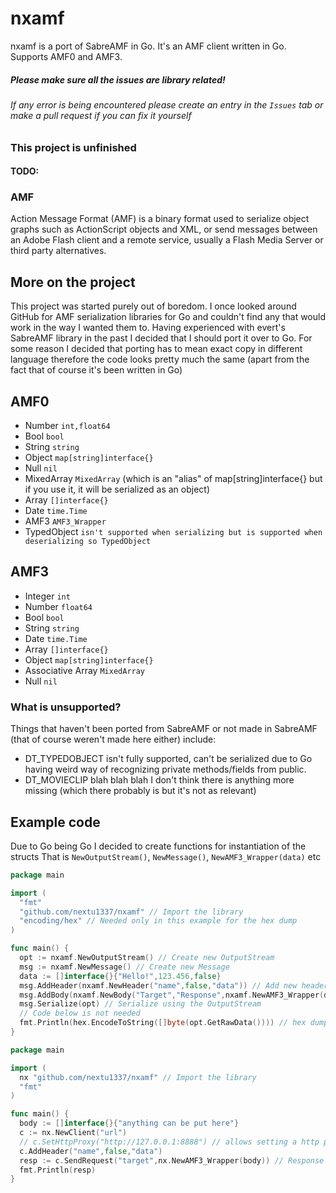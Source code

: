 # nxamf
nxamf is a port of SabreAMF in Go. It's an AMF client written in Go. Supports AMF0 and AMF3. <br>
##### Please make sure all the issues are library related! <br>
###### If any error is being encountered please create an entry in the `Issues` tab or make a pull request if you can fix it yourself

### This project is unfinished
#### TODO: 


### AMF
Action Message Format (AMF) is a binary format used to serialize object graphs such as ActionScript objects and XML, or send messages between an Adobe Flash client and a remote service, usually a Flash Media Server or third party alternatives.

## More on the project
This project was started purely out of boredom. I once looked around GitHub for AMF serialization libraries for Go and couldn't find any that would work in the way I wanted them to. Having experienced with evert's SabreAMF library in the past I decided that I should port it over to Go. For some reason I decided that porting has to mean exact copy in different language therefore the code looks pretty much the same (apart from the fact that of course it's been written in Go)

## AMF0
- Number `int,float64`
- Bool `bool`
- String `string`
- Object `map[string]interface{}`
- Null `nil`
- MixedArray `MixedArray` (which is an "alias" of map[string]interface{} but if you use it, it will be serialized as an object)
- Array `[]interface{}`
- Date `time.Time`
- AMF3 `AMF3_Wrapper`
- TypedObject `isn't supported when serializing but is supported when deserializing so TypedObject`
## AMF3
- Integer `int`
- Number `float64`
- Bool `bool`
- String `string`
- Date `time.Time`
- Array `[]interface{}`
- Object `map[string]interface{}`
- Associative Array `MixedArray`
- Null `nil`

### What is unsupported?
Things that haven't been ported from SabreAMF or not made in SabreAMF (that of course weren't made here either) include:
- DT_TYPEDOBJECT isn't fully supported, can't be serialized due to Go having weird way of recognizing private methods/fields from public.
- DT_MOVIECLIP
blah blah blah I don't think there is anything more missing (which there probably is but it's not as relevant)

## Example code
Due to Go being Go I decided to create functions for instantiation of the structs
That is `NewOutputStream()`, `NewMessage()`, `NewAMF3_Wrapper(data)` etc
```go
package main

import (
  "fmt"
  "github.com/nextu1337/nxamf" // Import the library
  "encoding/hex" // Needed only in this example for the hex dump
)

func main() {
  opt := nxamf.NewOutputStream() // Create new OutputStream
  msg := nxamf.NewMessage() // Create new Message
  data := []interface{}{"Hello!",123.456,false}
  msg.AddHeader(nxamf.NewHeader("name",false,"data")) // Add new header, false is the "required" field
  msg.AddBody(nxamf.NewBody("Target","Response",nxamf.NewAMF3_Wrapper(data))) // Add new body
  msg.Serialize(opt) // Serialize using the OutputStream
  // Code below is not needed
  fmt.Println(hex.EncodeToString([]byte(opt.GetRawData()))) // hex dump
}
```

```go
package main

import (
  nx "github.com/nextu1337/nxamf" // Import the library
  "fmt"
)

func main() {
  body := []interface{}{"anything can be put here"}
  c := nx.NewClient("url")
  // c.SetHttpProxy("http://127.0.0.1:8888") // allows setting a http proxy
  c.AddHeader("name",false,"data")
  resp := c.SendRequest("target",nx.NewAMF3_Wrapper(body)) // Response can be anything that is listed in the supported tab
  fmt.Println(resp)
}
```
